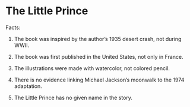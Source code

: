 # The Little Prince

Facts:

1. The book was inspired by the author’s 1935 desert crash, not during WWII.

2. The book was first published in the United States, not only in France.


3. The illustrations were made with watercolor, not colored pencil.

4. There is no evidence linking Michael Jackson’s moonwalk to the 1974 adaptation.

5. The Little Prince has no given name in the story.

